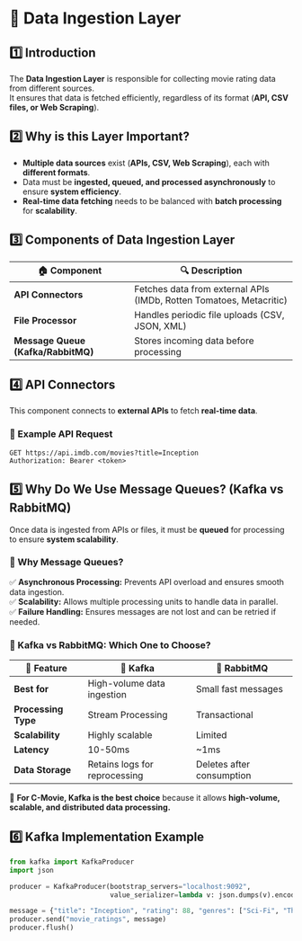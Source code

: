 # 📂 Data Ingestion Layer  

## 1️⃣ Introduction  
The **Data Ingestion Layer** is responsible for collecting movie rating data from different sources.  
It ensures that data is fetched efficiently, regardless of its format (**API, CSV files, or Web Scraping**).  

## 2️⃣ Why is this Layer Important?  
- **Multiple data sources** exist (**APIs, CSV, Web Scraping**), each with **different formats**.  
- Data must be **ingested, queued, and processed asynchronously** to ensure **system efficiency**.  
- **Real-time data fetching** needs to be balanced with **batch processing** for **scalability**.  

## 3️⃣ Components of Data Ingestion Layer  
| 🏠 **Component** | 🔍 **Description** |  
|----------------|------------------|  
| **API Connectors** | Fetches data from external APIs (IMDb, Rotten Tomatoes, Metacritic) |  
| **File Processor** | Handles periodic file uploads (CSV, JSON, XML) |  
| **Message Queue (Kafka/RabbitMQ)** | Stores incoming data before processing |  

## 4️⃣ API Connectors  
This component connects to **external APIs** to fetch **real-time data**.  

### **🔹 Example API Request**  
```http
GET https://api.imdb.com/movies?title=Inception
Authorization: Bearer <token>
```

## 5️⃣ Why Do We Use Message Queues? (Kafka vs RabbitMQ)  
Once data is ingested from APIs or files, it must be **queued** for processing to ensure **system scalability**.  

### **🔹 Why Message Queues?**  
✅ **Asynchronous Processing:** Prevents API overload and ensures smooth data ingestion.  
✅ **Scalability:** Allows multiple processing units to handle data in parallel.  
✅ **Failure Handling:** Ensures messages are not lost and can be retried if needed.  

### **🔹 Kafka vs RabbitMQ: Which One to Choose?**  
| 📌 Feature | 🦋 Kafka | 🐇 RabbitMQ |  
|-----------|-----------|------------|  
| **Best for** | High-volume data ingestion | Small fast messages |  
| **Processing Type** | Stream Processing | Transactional |  
| **Scalability** | Highly scalable | Limited |  
| **Latency** | 10-50ms | ~1ms |  
| **Data Storage** | Retains logs for reprocessing | Deletes after consumption |  

📌 **For C-Movie, Kafka is the best choice** because it allows **high-volume, scalable, and distributed data processing.**  

## 6️⃣ Kafka Implementation Example  
```python
from kafka import KafkaProducer
import json

producer = KafkaProducer(bootstrap_servers="localhost:9092",
                         value_serializer=lambda v: json.dumps(v).encode('utf-8'))

message = {"title": "Inception", "rating": 88, "genres": ["Sci-Fi", "Thriller"]}
producer.send("movie_ratings", message)
producer.flush()
```
